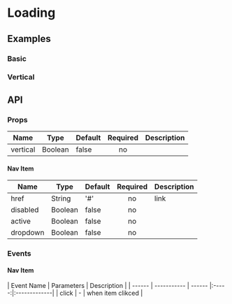 # Loading

## Examples
### Basic
<code-pen hash='wEEwpZ' :height="150"></code-pen>

### Vertical 
<code-pen hash='OooLQd'></code-pen>


## API
### Props
| Name | Type | Default | Required | Description |
| ------ | ----------- | ------ |:-----:|:-------------|
| vertical   | Boolean | false | no | |

#### Nav Item
| Name | Type | Default | Required | Description |
| ------ | ----------- | ------ |:-----:|:-------------|
| href   | String | '#' | no | link |
| disabled   | Boolean | false | no | |
| active   | Boolean | false | no | |
| dropdown   | Boolean | false | no | |

### Events
#### Nav Item
| Event Name | Parameters | Description |
| ------ | ----------- | ------ |:-----:|:-------------|
| click   | - | when item clikced |
